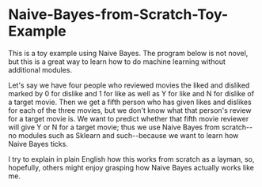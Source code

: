 # Naive-Bayes-from-Scratch-Toy-Example
<p>This is a toy example using Naive Bayes. The program below is not novel, but this is a great way to learn how to do machine learning without additional modules.</p>
<p>Let's say we have four people who reviewed movies the liked and disliked marked by 0 for dislike and 1 for like as well as Y for like and N for dislike of a target movie. Then we get a fifth person who has given likes and dislikes for each of the three movies, but we don't know what that person's review for a target movie is. We want to predict whether that fifth movie reviewer will give Y or N for a target movie; thus we use Naive Bayes from scratch--no modules such as Sklearn and such--because we want to learn how Naive Bayes ticks.</p>
<p>I try to explain in plain English how this works from scratch as a layman, so, hopefully, others might enjoy grasping how Naive Bayes actually works like me.</p>
